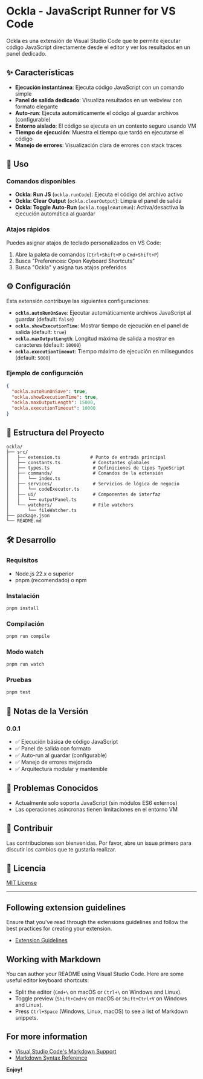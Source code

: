 # Ockla - JavaScript Runner for VS Code

Ockla es una extensión de Visual Studio Code que te permite ejecutar código JavaScript directamente desde el editor y ver los resultados en un panel dedicado.

## ✨ Características

- **Ejecución instantánea**: Ejecuta código JavaScript con un comando simple
- **Panel de salida dedicado**: Visualiza resultados en un webview con formato elegante
- **Auto-run**: Ejecuta automáticamente el código al guardar archivos (configurable)
- **Entorno aislado**: El código se ejecuta en un contexto seguro usando VM
- **Tiempo de ejecución**: Muestra el tiempo que tardó en ejecutarse el código
- **Manejo de errores**: Visualización clara de errores con stack traces

## 🚀 Uso

### Comandos disponibles

- **Ockla: Run JS** (`ockla.runCode`): Ejecuta el código del archivo activo
- **Ockla: Clear Output** (`ockla.clearOutput`): Limpia el panel de salida
- **Ockla: Toggle Auto-Run** (`ockla.toggleAutoRun`): Activa/desactiva la ejecución automática al guardar

### Atajos rápidos

Puedes asignar atajos de teclado personalizados en VS Code:
1. Abre la paleta de comandos (`Ctrl+Shift+P` o `Cmd+Shift+P`)
2. Busca "Preferences: Open Keyboard Shortcuts"
3. Busca "Ockla" y asigna tus atajos preferidos

## ⚙️ Configuración

Esta extensión contribuye las siguientes configuraciones:

- **`ockla.autoRunOnSave`**: Ejecutar automáticamente archivos JavaScript al guardar (default: `false`)
- **`ockla.showExecutionTime`**: Mostrar tiempo de ejecución en el panel de salida (default: `true`)
- **`ockla.maxOutputLength`**: Longitud máxima de salida a mostrar en caracteres (default: `10000`)
- **`ockla.executionTimeout`**: Tiempo máximo de ejecución en milisegundos (default: `5000`)

### Ejemplo de configuración

```json
{
  "ockla.autoRunOnSave": true,
  "ockla.showExecutionTime": true,
  "ockla.maxOutputLength": 15000,
  "ockla.executionTimeout": 10000
}
```

## 📁 Estructura del Proyecto

```
ockla/
├── src/
│   ├── extension.ts           # Punto de entrada principal
│   ├── constants.ts            # Constantes globales
│   ├── types.ts                # Definiciones de tipos TypeScript
│   ├── commands/               # Comandos de la extensión
│   │   └── index.ts
│   ├── services/               # Servicios de lógica de negocio
│   │   └── codeExecutor.ts
│   ├── ui/                     # Componentes de interfaz
│   │   └── outputPanel.ts
│   └── watchers/               # File watchers
│       └── fileWatcher.ts
├── package.json
└── README.md
```

## 🛠️ Desarrollo

### Requisitos

- Node.js 22.x o superior
- pnpm (recomendado) o npm

### Instalación

```bash
pnpm install
```

### Compilación

```bash
pnpm run compile
```

### Modo watch

```bash
pnpm run watch
```

### Pruebas

```bash
pnpm test
```

## 📝 Notas de la Versión

### 0.0.1

- ✅ Ejecución básica de código JavaScript
- ✅ Panel de salida con formato
- ✅ Auto-run al guardar (configurable)
- ✅ Manejo de errores mejorado
- ✅ Arquitectura modular y mantenible

## 🐛 Problemas Conocidos

- Actualmente solo soporta JavaScript (sin módulos ES6 externos)
- Las operaciones asíncronas tienen limitaciones en el entorno VM

## 🤝 Contribuir

Las contribuciones son bienvenidas. Por favor, abre un issue primero para discutir los cambios que te gustaría realizar.

## 📄 Licencia

[MIT License](LICENSE)

---

## Following extension guidelines

Ensure that you've read through the extensions guidelines and follow the best practices for creating your extension.

* [Extension Guidelines](https://code.visualstudio.com/api/references/extension-guidelines)

## Working with Markdown

You can author your README using Visual Studio Code. Here are some useful editor keyboard shortcuts:

* Split the editor (`Cmd+\` on macOS or `Ctrl+\` on Windows and Linux).
* Toggle preview (`Shift+Cmd+V` on macOS or `Shift+Ctrl+V` on Windows and Linux).
* Press `Ctrl+Space` (Windows, Linux, macOS) to see a list of Markdown snippets.

## For more information

* [Visual Studio Code's Markdown Support](http://code.visualstudio.com/docs/languages/markdown)
* [Markdown Syntax Reference](https://help.github.com/articles/markdown-basics/)

**Enjoy!**
